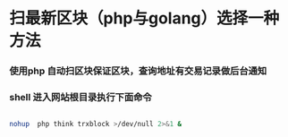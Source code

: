 # 扫最新区块（php与golang）选择一种方法

### 使用php 自动扫区块保证区块，查询地址有交易记录做后台通知

### shell   进入网站根目录执行下面命令 

``` bash

nohup  php think trxblock >/dev/null 2>&1 &


```